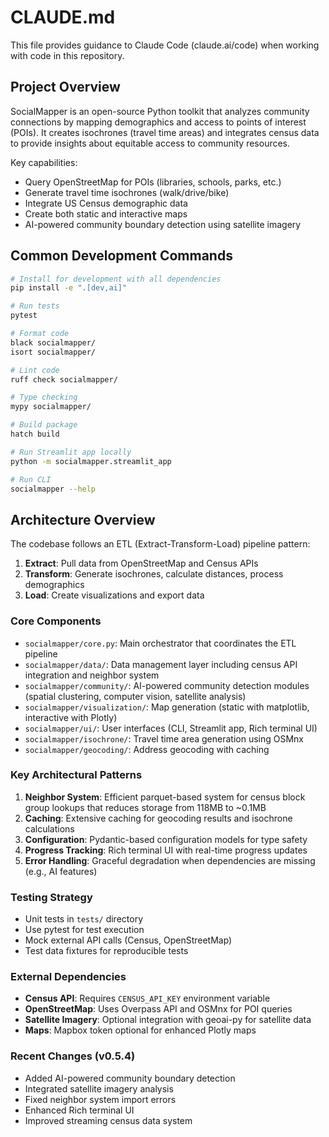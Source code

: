 # CLAUDE.md

This file provides guidance to Claude Code (claude.ai/code) when working with code in this repository.

## Project Overview

SocialMapper is an open-source Python toolkit that analyzes community connections by mapping demographics and access to points of interest (POIs). It creates isochrones (travel time areas) and integrates census data to provide insights about equitable access to community resources.

Key capabilities:
- Query OpenStreetMap for POIs (libraries, schools, parks, etc.)
- Generate travel time isochrones (walk/drive/bike)
- Integrate US Census demographic data
- Create both static and interactive maps
- AI-powered community boundary detection using satellite imagery

## Common Development Commands

```bash
# Install for development with all dependencies
pip install -e ".[dev,ai]"

# Run tests
pytest

# Format code
black socialmapper/
isort socialmapper/

# Lint code
ruff check socialmapper/

# Type checking
mypy socialmapper/

# Build package
hatch build

# Run Streamlit app locally
python -m socialmapper.streamlit_app

# Run CLI
socialmapper --help
```

## Architecture Overview

The codebase follows an ETL (Extract-Transform-Load) pipeline pattern:

1. **Extract**: Pull data from OpenStreetMap and Census APIs
2. **Transform**: Generate isochrones, calculate distances, process demographics
3. **Load**: Create visualizations and export data

### Core Components

- `socialmapper/core.py`: Main orchestrator that coordinates the ETL pipeline
- `socialmapper/data/`: Data management layer including census API integration and neighbor system
- `socialmapper/community/`: AI-powered community detection modules (spatial clustering, computer vision, satellite analysis)
- `socialmapper/visualization/`: Map generation (static with matplotlib, interactive with Plotly)
- `socialmapper/ui/`: User interfaces (CLI, Streamlit app, Rich terminal UI)
- `socialmapper/isochrone/`: Travel time area generation using OSMnx
- `socialmapper/geocoding/`: Address geocoding with caching

### Key Architectural Patterns

1. **Neighbor System**: Efficient parquet-based system for census block group lookups that reduces storage from 118MB to ~0.1MB
2. **Caching**: Extensive caching for geocoding results and isochrone calculations
3. **Configuration**: Pydantic-based configuration models for type safety
4. **Progress Tracking**: Rich terminal UI with real-time progress updates
5. **Error Handling**: Graceful degradation when dependencies are missing (e.g., AI features)

### Testing Strategy

- Unit tests in `tests/` directory
- Use pytest for test execution
- Mock external API calls (Census, OpenStreetMap)
- Test data fixtures for reproducible tests

### External Dependencies

- **Census API**: Requires `CENSUS_API_KEY` environment variable
- **OpenStreetMap**: Uses Overpass API and OSMnx for POI queries
- **Satellite Imagery**: Optional integration with geoai-py for satellite data
- **Maps**: Mapbox token optional for enhanced Plotly maps

### Recent Changes (v0.5.4)

- Added AI-powered community boundary detection
- Integrated satellite imagery analysis
- Fixed neighbor system import errors
- Enhanced Rich terminal UI
- Improved streaming census data system